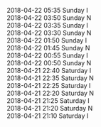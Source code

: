 2018-04-22 05:35 Sunday  I  
2018-04-22 03:50 Sunday  N  
2018-04-22 03:35 Sunday  I  
2018-04-22 03:30 Sunday  N  
2018-04-22 01:50 Sunday  I  
2018-04-22 01:45 Sunday  N  
2018-04-22 00:55 Sunday  I  
2018-04-22 00:50 Sunday  N  
2018-04-21 22:40 Saturday  I  
2018-04-21 22:35 Saturday  N  
2018-04-21 22:25 Saturday  I  
2018-04-21 22:20 Saturday  N  
2018-04-21 21:25 Saturday  I  
2018-04-21 21:20 Saturday  N  
2018-04-21 21:10 Saturday  I  
